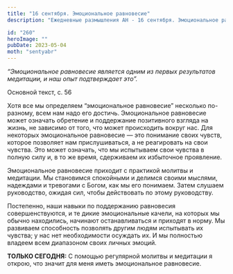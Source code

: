 ```yaml
---
title: "16 сентября. Эмоциональное равновесие"
description: "Ежедневные размышления АН - 16 сентября. Эмоциональное равновесие"

id: "260"
heroImage: ""
pubDate: 2023-05-04
moth: "sentyabr"
---
```


_“Эмоциональное равновесие является одним из первых результатов медитации, и
наш опыт подтверждает это”._

Основной текст, с. 56

Хотя все мы определяем “эмоциональное равновесие” несколько по-разному, всем
нам надо его достичь. Эмоциональное равновесие может означать обретение и
поддержание позитивного взгляда на жизнь, не зависимо от того, что может
происходить вокруг нас. Для некоторых эмоциональное равновесие — это понимание
своих чувств, которое позволяет нам прислушиваться, а не реагировать на свои
чувства. Это может означать, что мы испытываем свои чувства в полную силу и, в
то же время, сдерживаем их избыточное проявление.

Эмоциональное равновесие приходит с практикой молитвы и медитации. Мы
становимся спокойными и делимся своими мыслями, надеждами и тревогами с Богом,
как мы его понимаем. Затем слушаем руководство, ожидая сил, чтобы действовать
по этому руководству.

Постепенно, наши навыки по поддержанию равновесия совершенствуются, и те дикие
эмоциональные качели, на которых мы обычно находились, начинают
останавливаться и приходят в норму. Мы развиваем способность позволять другим
людям испытывать их чувства; у нас нет необходимости осуждать их. И мы
полностью владеем всем диапазоном своих личных эмоций.

**ТОЛЬКО СЕГОДНЯ:** С помощью регулярной молитвы и медитации я открою, что
значит для меня иметь эмоциональное равновесие.
